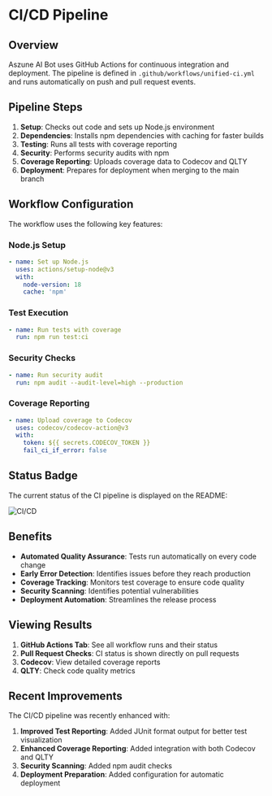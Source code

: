 # CI/CD Pipeline

## Overview

Aszune AI Bot uses GitHub Actions for continuous integration and deployment. The pipeline is defined
in `.github/workflows/unified-ci.yml` and runs automatically on push and pull request events.

## Pipeline Steps

1. **Setup**: Checks out code and sets up Node.js environment
2. **Dependencies**: Installs npm dependencies with caching for faster builds
3. **Testing**: Runs all tests with coverage reporting
4. **Security**: Performs security audits with npm
5. **Coverage Reporting**: Uploads coverage data to Codecov and QLTY
6. **Deployment**: Prepares for deployment when merging to the main branch

## Workflow Configuration

The workflow uses the following key features:

### Node.js Setup

```yaml
- name: Set up Node.js
  uses: actions/setup-node@v3
  with:
    node-version: 18
    cache: 'npm'
```

### Test Execution

```yaml
- name: Run tests with coverage
  run: npm run test:ci
```

### Security Checks

```yaml
- name: Run security audit
  run: npm audit --audit-level=high --production
```

### Coverage Reporting

```yaml
- name: Upload coverage to Codecov
  uses: codecov/codecov-action@v3
  with:
    token: ${{ secrets.CODECOV_TOKEN }}
    fail_ci_if_error: false
```

## Status Badge

The current status of the CI pipeline is displayed on the README:

![CI/CD](https://github.com/chrishaycock/aszune-ai-bot/actions/workflows/unified-ci.yml/badge.svg)

## Benefits

- **Automated Quality Assurance**: Tests run automatically on every code change
- **Early Error Detection**: Identifies issues before they reach production
- **Coverage Tracking**: Monitors test coverage to ensure code quality
- **Security Scanning**: Identifies potential vulnerabilities
- **Deployment Automation**: Streamlines the release process

## Viewing Results

1. **GitHub Actions Tab**: See all workflow runs and their status
2. **Pull Request Checks**: CI status is shown directly on pull requests
3. **Codecov**: View detailed coverage reports
4. **QLTY**: Check code quality metrics

## Recent Improvements

The CI/CD pipeline was recently enhanced with:

1. **Improved Test Reporting**: Added JUnit format output for better test visualization
2. **Enhanced Coverage Reporting**: Added integration with both Codecov and QLTY
3. **Security Scanning**: Added npm audit checks
4. **Deployment Preparation**: Added configuration for automatic deployment
